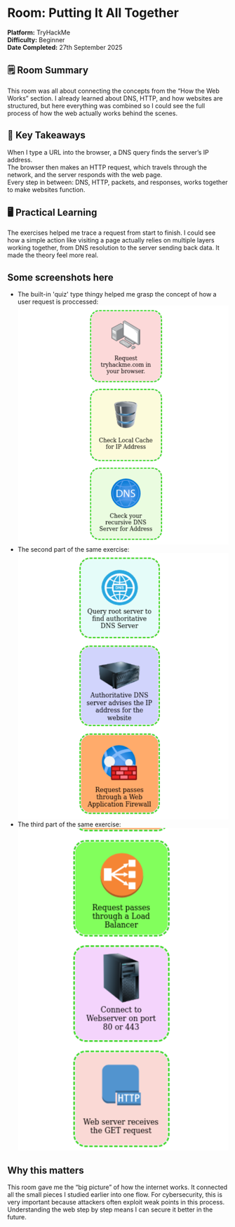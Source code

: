 # Room: Putting It All Together  
**Platform:** TryHackMe  
**Difficulty:** Beginner  
**Date Completed:** 27th September 2025  

## 🗒️ Room Summary
This room was all about connecting the concepts from the “How the Web Works” section. I already learned about DNS, HTTP, and how websites are structured, but here everything was combined so I could see the full process of how the web actually works behind the scenes.

## 🔑 Key Takeaways
When I type a URL into the browser, a DNS query finds the server’s IP address.  
The browser then makes an HTTP request, which travels through the network, and the server responds with the web page.  
Every step in between: DNS, HTTP, packets, and responses, works together to make websites function.  

## 🖥️ Practical Learning
The exercises helped me trace a request from start to finish. I could see how a simple action like visiting a page actually relies on multiple layers working together, from DNS resolution to the server sending back data. It made the theory feel more real.  

## Some screenshots here
- The built-in 'quiz' type thingy helped me grasp the concept of how a user request is proccessed:
![Exercise](images/ex1.png)  
- The second part of the same exercise:  
![Exercise](images/ex2.png)  
- The third part of the same exercise:  
![Exercise](images/ex3.png)    

## Why this matters
This room gave me the “big picture” of how the internet works. It connected all the small pieces I studied earlier into one flow. For cybersecurity, this is very important because attackers often exploit weak points in this process. Understanding the web step by step means I can secure it better in the future.
